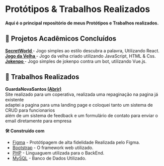# Protótipos & Trabalhos Realizados

<strong> Aqui é o principal repositório de meus Protótipos e Trabalhos realizados. </strong>

## 🚀 Projetos Acadêmicos Concluídos

<strong> <a href="https://github.com/GuilhermeBotingnon/Curriculo/tree/main/Prot%C3%B3tipo/SecretWorld"> SecretWorld </a> </strong> - Jogo simples ao estilo descubra a palavra, Utilizando React.
<br>
<strong> <a href="https://github.com/GuilhermeBotingnon/Curriculo/tree/main/Prot%C3%B3tipo/SecretWorld"> Jogo da Velha </a> </strong> - Jogo da velha criado utilizando JavaScript, HTML & Css.
<br>
<strong> <a href="https://github.com/GuilhermeBotingnon/Curriculo/tree/main/Prot%C3%B3tipo/jokenpo"> Jokenpo </a> </strong> - Jogo simples de jokenpo contra um bot, utilizando Vue.js.

## 🚀 Trabalhos Realizados

<strong> GuardaNovaSantos <a href="https://guardanovadesantos.com.br/"> (Abrir) </a> </strong> <br> Site realizado para um coperativa, realizada uma repaginação na pagina já existente <br>
adaptei a pagina para uma landing page e coloquei tanto um sistema de CRUD para funcionarios <br>
além de um sistema de feedback e um formulário de contato para enviar o email diretamente para empresa <br>

<strong>🛠️ Construído com</strong>

- [Figma](https://www.mysql.com/) - Protótipagem de alta fidelidade Realizada pelo Figma.
- [Bootstrap](https://getbootstrap.com/docs/5.3/getting-started/introduction/) - O framework web utilizado.
- [PHP](https://www.php.net/manual/en/intro.spl.php) - Linguaguem utilizada para o BackEnd.
- [MySQL](https://www.mysql.com/) - Banco de Dados Utilizado.
